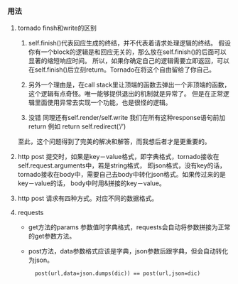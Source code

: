 ### 用法
1. tornado finsh和write的区别

    1. self.finish()代表回应生成的终结，并不代表着请求处理逻辑的终结。
		假设你有一个block的逻辑是和回应无关的，那么放在self.finish()的后面可以显著的缩短响应时间。
		所以，如果你确定自己的逻辑需要立即返回，可以在self.finish()后立刻return。Tornado在将这个自由留给了你自己。

    2. 另外一个理由是，在call stack里让顶端的函数去弹出一个非顶端的函数，这个逻辑有点奇怪。唯一能够提供退出的机制就是异常了。
		但是在正常逻辑里面使用异常去实现一个功能，也是很怪的逻辑。

    3. 没错  同理还有self.render/self.write
		我们在所有这种response语句前加return 例如  return self.redirect(‘/’)

    至此，这个问题得到了完美的解决和解答，而我想后者才是更重要的。

2. http post 提交时，如果是key－value格式，即字典格式，tornado接收在self.request.arguments中，若是string格式，
即json格式，没有key的话，tornado接收在body中，需要自己去body中转化json格式。如果传过来的是key－value的话，
body中时用&拼接的key－value。

3. http post 请求有四种方式。对应不同的数据格式。

4. requests
    - get方法的params 参数值时字典格式，requests会自动将参数拼接为正常的get参数方法。
    - post方法，data参数格式应该是字典，json参数后跟字典，但会自动转化为json。       
		
			post(url,data=json.dumps(dic)) == post(url,json=dic) 
